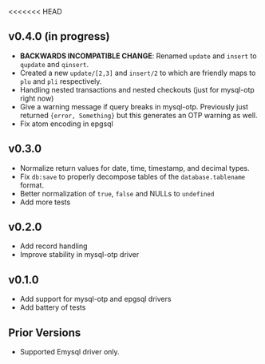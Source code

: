 <<<<<<< HEAD
## v0.4.0 (in progress)
  * **BACKWARDS INCOMPATIBLE CHANGE**: Renamed `update` and `insert` to `qupdate` and `qinsert`.
  * Created a new `update/[2,3]` and `insert/2` to which are friendly maps to
	`plu` and `pli` respectively.
  * Handling nested transactions and nested checkouts (just for mysql-otp right now)
  * Give a warning message if query breaks in mysql-otp. Previously just
    returned `{error, Something}` but this generates an OTP warning as well.
  * Fix atom encoding in epgsql

## v0.3.0
  * Normalize return values for date, time, timestamp, and decimal types.
  * Fix `db:save` to properly decompose tables of the `database.tablename`
    format.
  * Better normalization of `true`, `false` and NULLs to `undefined`
  * Add more tests

## v0.2.0
  * Add record handling
  * Improve stability in mysql-otp driver

## v0.1.0
  * Add support for mysql-otp and epgsql drivers
  * Add battery of tests

## Prior Versions
  * Supported Emysql driver only.

